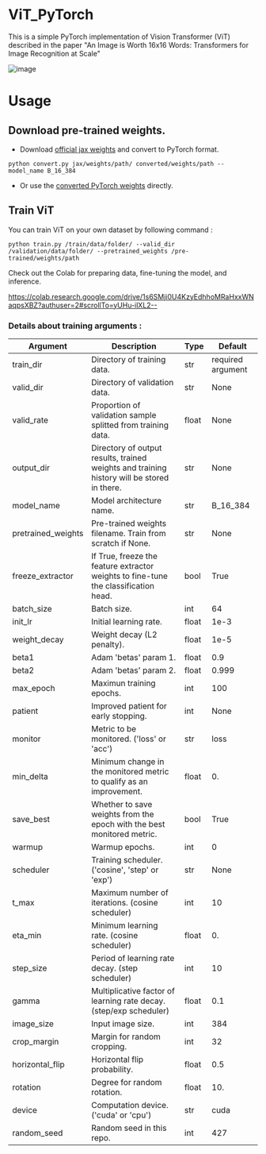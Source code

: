 # ViT_PyTorch
This is a simple PyTorch implementation of Vision Transformer (ViT) described in the paper "An Image is Worth 16x16 Words: Transformers for Image Recognition at Scale"

![image](https://user-images.githubusercontent.com/39369205/116412646-79987880-a869-11eb-9a43-7bb6b7036015.png)

# Usage
## Download pre-trained weights.
- Download [official jax weights](https://console.cloud.google.com/storage/browser/vit_models;tab=objects?prefix=&forceOnObjectsSortingFiltering=false) and convert to PyTorch format.
```
python convert.py jax/weights/path/ converted/weights/path --model_name B_16_384
```
-  Or use the [converted PyTorch weights](https://drive.google.com/drive/u/2/folders/160hak04HM3XjmXo0HRb9YT1V2IUqMa90) directly.

## Train ViT
You can train ViT on your own dataset by following command : 
```
python train.py /train/data/folder/ --valid_dir /validation/data/folder/ --pretrained_weights /pre-trained/weights/path 
```
Check out the Colab for preparing data, fine-tuning the model, and inference.

https://colab.research.google.com/drive/1s6SMji0U4KzyEdhhoMRaHxxWNaqpsXBZ?authuser=2#scrollTo=yUHu-ilXL2--

### Details about training arguments :
Argument|Description|Type|Default
---|---|---|---
train_dir|Directory of training data.|str|required argument
valid_dir|Directory of validation data.|str|None
valid_rate|Proportion of validation sample splitted from training data.|float|None
output_dir|Directory of output results, trained weights and training history will be stored in there.|str|None
model_name|Model architecture name.|str|B_16_384
pretrained_weights|Pre-trained weights filename. Train from scratch if None.|str|None
freeze_extractor|If True, freeze the feature extractor weights to fine-tune the classification head.|bool|True
batch_size|Batch size.|int|64
init_lr|Initial learning rate.|float|1e-3
weight_decay|Weight decay (L2 penalty).|float|1e-5
beta1|Adam 'betas' param 1.|float|0.9
beta2|Adam 'betas' param 2.|float|0.999
max_epoch|Maximun training epochs.|int|100
patient|Improved patient for early stopping.|int|None
monitor|Metric to be monitored. ('loss' or 'acc')|str|loss
min_delta|Minimum change in the monitored metric to qualify as an improvement.|float|0.
save_best|Whether to save weights from the epoch with the best monitored metric.|bool|True
warmup|Warmup epochs.|int|0
scheduler|Training scheduler. ('cosine', 'step' or 'exp')|str|None
t_max|Maximum number of iterations. (cosine scheduler)|int|10
eta_min|Minimum learning rate. (cosine scheduler)|float|0.
step_size|Period of learning rate decay. (step scheduler)|int|10
gamma|Multiplicative factor of learning rate decay. (step/exp scheduler)|float|0.1
image_size|Input image size.|int|384
crop_margin|Margin for random cropping.|int|32
horizontal_flip|Horizontal flip probability.|float|0.5
rotation|Degree for random rotation.|float|10.
device|Computation device. ('cuda' or 'cpu')|str|cuda
random_seed|Random seed in this repo.|int|427
